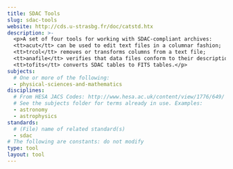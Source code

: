 ```yaml
---
title: SDAC Tools
slug: sdac-tools
website: http://cds.u-strasbg.fr/doc/catstd.htx
description: >-
  <p>A set of four tools for working with SDAC-compliant archives:
  <tt>acut</tt> can be used to edit text files in a columnar fashion;
  <tt>trcol</tt> removes or transforms columns from a text file;
  <tt>anafile</tt> verifies that data files conform to their description;
  <tt>tofits</tt> converts SDAC tables to FITS tables.</p>
subjects:
  # One or more of the following:
  - physical-sciences-and-mathematics
disciplines:
  # From HESA JACS Codes: http://www.hesa.ac.uk/content/view/1776/649/
  # See the subjects folder for terms already in use. Examples:
  - astronomy
  - astrophysics
standards:
  # (File) name of related standard(s)
  - sdac
# The following are constants: do not modify
type: tool
layout: tool
---
```

